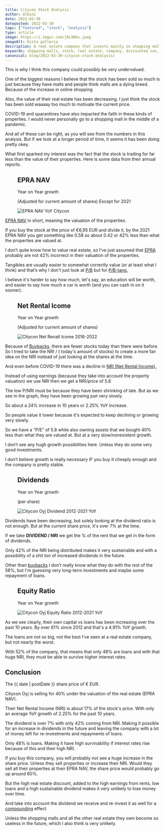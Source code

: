```yaml
---
title: Citycon Stock Analysis
author: Albini
date: 2022-03-30
dateposted: 2022-03-30
tags: ["featured", "stock", "analysis"]
type: article
image: https://i.imgur.com/jbL9B4u.jpeg
imageAlt: Kista galleria
description: A real estate company that invests mainly in shopping malls is selling so low it's starting to get really interesting.
keywords: shopping malls, stock, real estate, company, discounted nav, value investing, stock analysis, dividend stock, fundamental stock charts, quarterly dividend, share fundamental analysis
canonical: blog/2022-03-30-citycon-stock-analysis/
---
```


<p>
    This is why I think this company could possibly be very undervalued.
</p>

<p>
    One of the biggest reasons I believe that the stock has been sold so much is just because they have malls and people think malls are a dying breed. Because of the increase in online shopping
</p>

<p>
    Also, the value of their real estate has been decreasing. I just think the stock has been sold waaaay too much to motivate the current price.
</p>

<p>
    COVID-19 and quarantines have also impacted the faith in these kinds of properties. I would never personally go to a shopping mall in the middle of a pandemic.
</p>

<p>
    And all of these can be right, as you will see from the numbers in this analysis. But if we look at a longer period of time, it seems it has been doing pretty okey.
</p>

<p>
    What first sparked my interest was the fact that the stock is trading for far less than the value of their properties. Here is some data from their annual reports.
</p>

<figure>
    <figcaption class="text-centered">
        <h2>EPRA NAV</h2>
        <p>Year on Year growth</p>
        <p class="text-light">(Adjusted for current amount of shares) Except for 2021</p>
    </figcaption>
    <img loading="lazy" src="https://i.imgur.com/QVRlQaL.png" alt="EPRA NAV YoY Citycon" class="zoom">
</figure>

<p>
    <a href="https://quoteddata.com/glossary/epra-nav/" target="_blank">EPRA NAV</a>
    in short, meaning the valuation of the properties.
</p>

<p>
    If you buy the stock at the price of €6,95 EUR and divide it, by the 2021 EPRA NAV you get something like 0.58 so about 0.42 or 42% less than what the properties are valued at.
</p>

<p>
    I don’t quite know how to value real estate, so I’ve just assumed that
    <a href="https://www.epra.com/" target="_blank">EPRA</a>
    probably are not 42% incorrect in their valuation of the properties. 
</p>

<p>
    Tangibles are usually easier to somewhat correctly value (or at least what I think) and that’s why I don't just look at 
    <a href="https://www.investopedia.com/terms/p/price-to-bookratio.asp" target="_blank">P/B</a>
     but for 
    <a href="https://www.investopedia.com/terms/t/tbvps.asp" target="_blank">P/B-tang.</a>
</p>

<p>
    I believe it's harder to say how much, let's say, an education will be worth, and easier to say how much a car is worth (and you can cash in on it sooner).
</p>

<figure>
    <figcaption class="text-centered">
        <h2>Net Rental Icome</h2>
        <p>Year on Year growth</p>
        <p class="text-light">(Adjusted for current amount of shares)</p>
    </figcaption>
    <img loading="lazy" src="https://i.imgur.com/eog2aTj.png" alt="Citycon Net Renatl Icome 2016-2022" class="zoom">
</figure>

<p>
    Because of 
    <a href="https://www.investopedia.com/terms/b/buyback.asp" target="_blank">Buybacks</a>,
    there are fewer stocks today than there were before. So I tried to take the NRI / ( today's amount of stocks) to create a more fair idea on the NRI instead of just looking at the shares at the time.
</p>

<p>
    And even before COVID-19 there was a decline in 
    <a href="https://www.healthcare.gov/glossary/net-rental-income/" target="_blank">NRI (Net Rental Income).</a>
</p>

<p>
    Instead of using earnings (because they take into account the property valuation) we use NRI then we get a NRI/price of 5.8 
</p>

<p>
    The low P/NRI must be because they have been shrinking of late. But as we see in the graph, they have been growing just very slowly.
</p>

<p>
    So about a <span class="text-plus">24%</span> increase in 10 years or <span class="text-plus">2.25%</span> YoY increase.
</p>

<p>
    So people value it lower because it's expected to keep declining or growing very slowly.
</p>

<p>
    So we have a “P/E” of 5.8 while also owning assets that we bought <span class="text-plus">40%</span> less than what they are valued at.
    But at a very slow/nonexistent growth.
</p>

<p>
    I don’t see any hugh growth possibilities here. Unless they do some very good investments.
</p>

<p>
    I don’t believe growth is really necessary IF you buy it cheaply enough and the company is pretty stable.
</p>

<figure>
    <figcaption class="text-centered">
        <h2>Dividends</h2>
        <p>Year on Year growth</p>
        <p class="text-light">(per share)</p>
    </figcaption>
    <img loading="lazy" src="https://i.imgur.com/pU7pLvy.png" alt="Citycon Oyj Dividend 2012-2021 YoY" class="zoom">
</figure>

<p>
    Dividends have been decreasing, but solely looking at the dividend ratio is not enough.
     But at the current share price, it's over 7% at the time.
</p>

<p>
    If we take <b>DIVIDEND / NRI</b> we get the % of the rent that we get in the form of dividends. 
</p>

<p>
    Only 42% of the NRI being distributed makes it very sustainable and with a possibility of a shit ton of increased dividends in the future.
</p>

<p>
    Other than <a href="https://www.investopedia.com/terms/b/buyback.asp" target="_blank">buybacks</a> I don’t  really know what they do with the rest of the 58%, but I'm guessing very long-term investments and maybe some repayment of loans.
</p>

<figure>
    <figcaption class="text-centered">
        <h2>Equity Ratio</h2>
        <p>Year on Year growth</p>
    </figcaption>
    <img loading="lazy" src="https://i.imgur.com/I94stnN.png" alt="Citycon Oyj Equity Ratio 2012-2021 YoY" class="zoom">
</figure>

<p>
    As we see clearly, their own capital vs loans has been increasing over the past 10 years.
    By over <span class="text-plus">61%</span> since 2012 and that's a <span class="text-plus">4.91%</span> YoY growth.
</p>

<p>
    The loans are not so big, not the best I’ve seen at a real estate company, but not nearly the worst.
</p>

<p>
    With 52% of the company, that means that only 48% are loans and with that huge NRI, they must be able to survive higher interest rates.
</p>

<h2 class="color-special text-underline">Conclusion</h2>

<p>
    The <span>{{ date | postDate }}</span> share price of €<span id="citycon"></span> EUR.
</p>

<p>
    Citycon Oyj is selling for <span class="text-plus">40%</span> under the valuation of the real estate (EPRA NAV).
</p>

<p>
    Their Net Rental Income (NRI) is about 17% of the stock's price.
     With only an average YoY growth of <span class="text-plus">2.25%</span> for the past 10 years.
</p>

<p>
    The dividend is over <span class="text-plus">7%</span> with only 42% coming from NRI.
    Making it possible for an increase in dividends in the future and leaving the company with a lot of money left for re-investments and repayments of loans.
</p>

<p>
    Only 48% is loans. Making it have high survivability if interest rates rise because of this and their high NRI.
</p>

<p>
    If you buy this company, you will probably not see a huge increase in the share price. Unless they sell properties or increase their NRI. Would they sell all their properties at their EPRA NAV, the share price would probably go up around <span class="text-plus">60%</span>.
</p>

<p>
    But the high real estate discount, added to the high earnings from rents, low loans and a high sustainable dividend makes it very unlikely to lose money over time.
</p>

<p>
    And take into account the dividend we receive and re-invest it as well for a 
    <a href="https://www.investopedia.com/terms/c/compounding.asp" target="_blank">compounding</a> effect.
</p>

<p>
    Unless the shopping malls and all the other real estate they own become so useless in the future, which I also think is very unlikely.
</p>